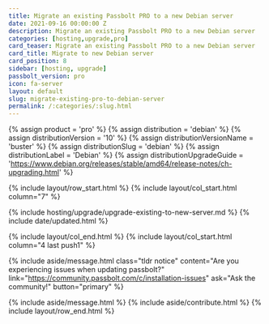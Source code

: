 ```yaml
---
title: Migrate an existing Passbolt PRO to a new Debian server 
date: 2021-09-16 00:00:00 Z
description: Migrate an existing Passbolt PRO to a new Debian server
categories: [hosting,upgrade,pro]
card_teaser: Migrate an existing Passbolt PRO to a new Debian server 
card_title: Migrate to new Debian server
card_position: 8
sidebar: [hosting, upgrade]
passbolt_version: pro
icon: fa-server
layout: default
slug: migrate-existing-pro-to-debian-server
permalink: /:categories/:slug.html
---
```


{% assign product = 'pro' %}
{% assign distribution = 'debian' %}
{% assign distributionVersion = '10' %}
{% assign distributionVersionName = 'buster' %}
{% assign distributionSlug = 'debian' %}
{% assign distributionLabel = 'Debian' %}
{% assign distributionUpgradeGuide = 'https://www.debian.org/releases/stable/amd64/release-notes/ch-upgrading.html' %}

{% include layout/row_start.html %}
{% include layout/col_start.html column="7" %}

{% include hosting/upgrade/upgrade-existing-to-new-server.md %}
{% include date/updated.html %}

{% include layout/col_end.html %}
{% include layout/col_start.html column="4 last push1" %}

{% include aside/message.html
    class="tldr notice"
    content="Are you experiencing issues when updating passbolt?"
    link="https://community.passbolt.com/c/installation-issues"
    ask="Ask the community!"
    button="primary"
%}

{% include aside/message.html %}
{% include aside/contribute.html %}
{% include layout/row_end.html %}
